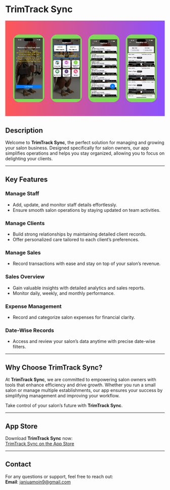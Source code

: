 
# TrimTrack Sync  

![App Screenshot](https://github.com/MoinJanjua/TrimTrack-Sync/blob/main/Untitled%20design.png)  

## Description  

Welcome to **TrimTrack Sync**, the perfect solution for managing and growing your salon business. Designed specifically for salon owners, our app simplifies operations and helps you stay organized, allowing you to focus on delighting your clients.  

---

## Key Features  

### Manage Staff  
- Add, update, and monitor staff details effortlessly.  
- Ensure smooth salon operations by staying updated on team activities.  

### Manage Clients  
- Build strong relationships by maintaining detailed client records.  
- Offer personalized care tailored to each client’s preferences.  

### Manage Sales  
- Record transactions with ease and stay on top of your salon’s revenue.  

### Sales Overview  
- Gain valuable insights with detailed analytics and sales reports.  
- Monitor daily, weekly, and monthly performance.  

### Expense Management  
- Record and categorize salon expenses for financial clarity.  

### Date-Wise Records  
- Access and review your salon’s data anytime with precise date-wise filters.  

---

## Why Choose TrimTrack Sync?  

At **TrimTrack Sync**, we are committed to empowering salon owners with tools that enhance efficiency and drive growth. Whether you run a small salon or manage multiple establishments, our app ensures your success by simplifying management and improving your workflow.  

Take control of your salon’s future with **TrimTrack Sync**.  

---

## App Store  

Download **TrimTrack Sync** now:  
[TrimTrack Sync on the App Store](https://apps.apple.com/us/app/trimtrack-sync/id6739804849)  

---

## Contact  

For any questions or support, feel free to reach out:  
**Email**: [janjuamoin9@gmail.com](mailto:janjuamoin9@gmail.com)  

